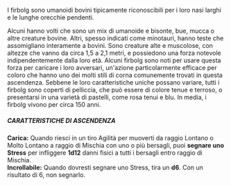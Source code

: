 I firbolg sono umanoidi bovini tipicamente riconoscibili per i loro nasi larghi e le lunghe orecchie pendenti. 

Alcuni hanno volti che sono un mix di umanoide e bisonte, bue, mucca o altre creature bovine. Altri, spesso indicati come minotauri, hanno teste che assomigliano interamente a bovini. Sono creature alte e muscolose, con altezze che vanno da circa 1,5 a 2,1 metri, e possiedono una forza notevole indipendentemente dalla loro età. Alcuni firbolg sono noti per usare questa forza per caricare i loro avversari, un'azione particolarmente efficace per coloro che hanno uno dei molti stili di corna comunemente trovati in questa ascendenza. Sebbene le loro caratteristiche uniche possano variare, tutti i firbolg sono coperti di pelliccia, che può essere di colore tenue e terroso, o presentarsi in una varietà di pastelli, come rosa tenui e blu. In media, i firbolg vivono per circa 150 anni.

##### CARATTERISTICHE DI ASCENDENZA
**Carica:** Quando riesci in un tiro Agilità per muoverti da raggio Lontano o Molto Lontano a raggio di Mischia con uno o più bersagli, puoi **segnare uno Stress** per infliggere **1d12** danni fisici a tutti i bersagli entro raggio di Mischia.  
**Incrollabile:** Quando dovresti segnare uno Stress, tira un **d6**. Con un risultato di 6, non segnarlo.
